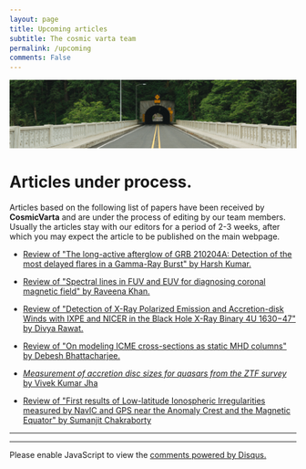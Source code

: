 ```yaml
---
layout: page
title: Upcoming articles
subtitle: The cosmic varta team
permalink: /upcoming
comments: False
---
```


<img src="assets/images/upcoming.jpg">

# Articles under process.

Articles based on the following list of papers have been received by **CosmicVarta**  and are under the process of editing by our team members. Usually the articles stay with our editors for a period of 2-3 weeks, after which you may expect the article to be published on the main webpage.

- [Review of "The long-active afterglow of GRB 210204A: Detection of the most delayed flares in a Gamma-Ray Burst" by Harsh Kumar.](https://academic.oup.com/mnras/article-abstract/513/2/2777/6569719?redirectedFrom=fulltext)

- [Review of "Spectral lines in FUV and EUV for diagnosing coronal magnetic field" by Raveena Khan.](https://ui.adsabs.harvard.edu/abs/2022SoPh..297...96K/abstract)

- [Review of "Detection of X-Ray Polarized Emission and Accretion-disk Winds with IXPE and NICER in the Black Hole X-Ray Binary 4U 1630−47" by Divya Rawat.](https://iopscience.iop.org/article/10.3847/2041-8213/acd77b)

- [Review of "On modeling ICME cross-sections as static MHD columns" by Debesh Bhattacharjee.](https://ui.adsabs.harvard.edu/abs/2022cosp...44.1376B/abstract)

- [*Measurement of accretion disc sizes for quasars from the ZTF survey* by Vivek Kumar Jha](https://ui.adsabs.harvard.edu/abs/2022MNRAS.511.3005J/abstract)

- [Review of "First results of Low-latitude Ionospheric Irregularities measured by NavIC and GPS near the Anomaly Crest and the Magnetic Equator" by Sumanjit Chakraborty](https://arxiv.org/abs/2203.02218)

---
---

<div id="disqus_thread"></div>
<script>
    /**
    *  RECOMMENDED CONFIGURATION VARIABLES: EDIT AND UNCOMMENT THE SECTION BELOW TO INSERT DYNAMIC VALUES FROM YOUR PLATFORM OR CMS.
    *  LEARN WHY DEFINING THESE VARIABLES IS IMPORTANT: https://disqus.com/admin/universalcode/#configuration-variables    */
    /*
    var disqus_config = function () {
    this.page.url = PAGE_URL;  // Replace PAGE_URL with your page's canonical URL variable
    this.page.identifier = PAGE_IDENTIFIER; // Replace PAGE_IDENTIFIER with your page's unique identifier variable
    };
    */
    (function() { // DON'T EDIT BELOW THIS LINE
    var d = document, s = d.createElement('script');
    s.src = 'https://cosmicvarta-in.disqus.com/embed.js';
    s.setAttribute('data-timestamp', +new Date());
    (d.head || d.body).appendChild(s);
    })();
</script>
<noscript>Please enable JavaScript to view the <a href="https://disqus.com/?ref_noscript">comments powered by Disqus.</a></noscript>
